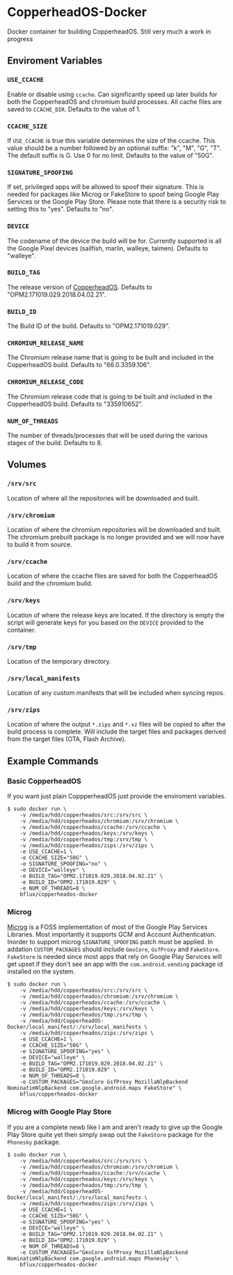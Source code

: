 # CopperheadOS-Docker
Docker container for building CopperheadOS. Still very much a work in progress

## Enviroment Variables

### `USE_CCACHE`
Enable or disable using `ccache`. Can significantly speed up later builds for both 
the CopperheadOS and chromium build processes. All cache files are saved to `CCACHE_DIR`.
Defaults to the value of 1.

### `CCACHE_SIZE`
If `USE_CCACHE` is true this variable determines the size of the ccache.
This value should be a number followed by an optional suffix: "k", "M", "G", "T".
The default suffix is G. Use 0 for no limit. Defaults to the value of "50G". 

### `SIGNATURE_SPOOFING`
If set, privileged apps will be allowed to spoof their signature. This is needed
for packages like Microg or FakeStore to spoof being Google Play Services or the
Google Play Store. Please note that there is a security risk to setting this to
"yes". Defaults to "no".

### `DEVICE`
The codename of the device the build will be for. Currently supported is all the
Google Pixel devices (sailfish, marlin, walleye, taimen). Defaults to "walleye".

### `BUILD_TAG`
The release version of [CopperheadOS](https://github.com/CopperheadOS/android-prepare-vendor/releases).
Defaults to "OPM2.171019.029.2018.04.02.21".

### `BUILD_ID`
The Build ID of the build. Defaults to "OPM2.171019.029".

### `CHROMIUM_RELEASE_NAME`
The Chromium release name that is going to be built and included in the CopperheadOS
build. Defaults to "66.0.3359.106".

### `CHROMIUM_RELEASE_CODE`
The Chromium release code that is going to be built and included in the CopperheadOS
build. Defaults to "335910652".

### `NUM_OF_THREADS`
The number of threads/processes that will be used during the various stages of
the build. Defaults to 8.

## Volumes

### `/srv/src`
Location of where all the repositories will be downloaded and built.

### `/srv/chromium`
Location of where the chromium repositories will be downloaded and built.
The chromium prebuilt package is no longer provided and we will now have
to build it from source.

### `/srv/ccache`
Location of where the ccache files are saved for both the CopperheadOS build
and the chromium build.

### `/srv/keys`
Location of where the release keys are located. If the directory is empty the
script will generate keys for you based on the `DEVICE` provided to the container.

### `/srv/tmp`
Location of the temporary directory.

### `/srv/local_manifests`
Location of any custom manifests that will be included when syncing repos.

### `/srv/zips`
Location of where the output `*.zips` and `*.xz` files will be copied to after the
build process is complete. Will include the target files and packages derived from
the target files (OTA, Flash Archive).

## Example Commands

### Basic CopperheadOS
If you want just plain CoppperheadOS just provide the enviroment variables.

```
$ sudo docker run \
    -v /media/hdd/copperheados/src:/srv/src \
    -v /media/hdd/copperheados/chromium:/srv/chromium \
    -v /media/hdd/copperheados/ccache:/srv/ccache \
    -v /media/hdd/copperheados/keys:/srv/keys \
    -v /media/hdd/copperheados/tmp:/srv/tmp \
    -v /media/hdd/copperheados/zips:/srv/zips \
    -e USE_CCACHE=1 \
    -e CCACHE_SIZE="50G" \
    -e SIGNATURE_SPOOFING="no" \
    -e DEVICE="walleye" \
    -e BUILD_TAG="OPM2.171019.029.2018.04.02.21" \
    -e BUILD_ID="OPM2.171019.029" \
    -e NUM_OF_THREADS=8 \
    bflux/copperheados-docker
```

### Microg
[Microg](https://microg.org/) is a FOSS implementation of most of the Google
Play Services Libraries. Most importantly it supports GCM and Account
Authentication. Inorder to support microg `SIGNATURE_SPOOFING` patch must be
applied. In addation `CUSTOM_PACKAGES` should include `GmsCore`, `GsfProxy` and
`FakeStore`. `FakeStore` is needed since most apps that rely on Google Play
Services will get upset if they don't see an app with the `com.android.vending`
package id installed on the system.

```
$ sudo docker run \
    -v /media/hdd/copperheados/src:/srv/src \
    -v /media/hdd/copperheados/chromium:/srv/chromium \
    -v /media/hdd/copperheados/ccache:/srv/ccache \
    -v /media/hdd/copperheados/keys:/srv/keys \
    -v /media/hdd/copperheados/tmp:/srv/tmp \
    -v /media/hdd/CopperheadOS-Docker/local_manifest/:/srv/local_manifests \
    -v /media/hdd/copperheados/zips:/srv/zips \
    -e USE_CCACHE=1 \
    -e CCACHE_SIZE="50G" \
    -e SIGNATURE_SPOOFING="yes" \
    -e DEVICE="walleye" \
    -e BUILD_TAG="OPM2.171019.029.2018.04.02.21" \
    -e BUILD_ID="OPM2.171019.029" \
    -e NUM_OF_THREADS=8 \
    -e CUSTOM_PACKAGES="GmsCore GsfProxy MozillaNlpBackend NominatimNlpBackend com.google.android.maps FakeStore" \
    bflux/copperheados-docker
```

### Microg with Google Play Store
If you are a complete newb like I am and aren't ready to give up the Google Play
Store quite yet then simply swap out the `FakeStore` package for the `Phonesky`
package.

```
$ sudo docker run \
    -v /media/hdd/copperheados/src:/srv/src \
    -v /media/hdd/copperheados/chromium:/srv/chromium \
    -v /media/hdd/copperheados/ccache:/srv/ccache \
    -v /media/hdd/copperheados/keys:/srv/keys \
    -v /media/hdd/copperheados/tmp:/srv/tmp \
    -v /media/hdd/CopperheadOS-Docker/local_manifest/:/srv/local_manifests \
    -v /media/hdd/copperheados/zips:/srv/zips \
    -e USE_CCACHE=1 \
    -e CCACHE_SIZE="50G" \
    -e SIGNATURE_SPOOFING="yes" \
    -e DEVICE="walleye" \
    -e BUILD_TAG="OPM2.171019.029.2018.04.02.21" \
    -e BUILD_ID="OPM2.171019.029" \
    -e NUM_OF_THREADS=8 \
    -e CUSTOM_PACKAGES="GmsCore GsfProxy MozillaNlpBackend NominatimNlpBackend com.google.android.maps Phonesky" \
    bflux/copperheados-docker
```
